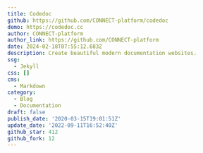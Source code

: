 ```yaml
---
title: Codedoc
github: https://github.com/CONNECT-platform/codedoc
demo: https://codedoc.cc
author: CONNECT-platform
author_link: https://github.com/CONNECT-platform
date: 2024-02-18T07:55:12.683Z
description: Create beautiful modern documentation websites.
ssg:
  - Jekyll
css: []
cms:
  - Markdown
category:
  - Blog
  - Documentation
draft: false
publish_date: '2020-03-15T19:01:51Z'
update_date: '2022-09-11T16:52:40Z'
github_star: 412
github_fork: 12
---
```

